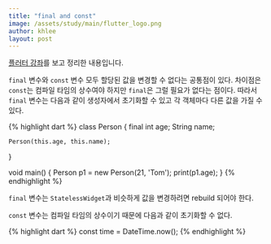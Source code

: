 ```yaml
---
title: "final and const"
image: /assets/study/main/flutter_logo.png
author: khlee
layout: post
---
```


[플러터 강좌](https://youtu.be/akc51-j84os)를 보고 정리한 내용입니다.

`final` 변수와 `const` 변수 모두 할당된 값을 변경할 수 없다는 공통점이 있다. 차이점은 `const`는 컴파일 타임의 상수여야 하지만 `final`은 그럴 필요가 없다는 점이다. 따라서 `final` 변수는 다음과 같이 생성자에서 초기화할 수 있고 각 객체마다 다른 값을 가질 수 있다.

{% highlight dart %}
class Person {
    final int age;
    String name;

    Person(this.age, this.name);
}

void main() {
    Person p1 = new Person(21, 'Tom');
    print(p1.age);
}
{% endhighlight %}

`final` 변수는 `StatelessWidget`과 비슷하게 값을 변경하려면 rebuild 되어야 한다.

`const` 변수는 컴파일 타임의 상수이기 때문에 다음과 같이 초기화할 수 없다.

{% highlight dart %}
const time = DateTime.now();
{% endhighlight %}
